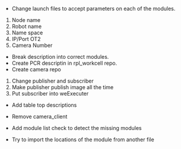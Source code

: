 - Change launch files to accept parameters on each of the modules. 
1) Node name
2) Robot name
3) Name space
4) IP/Port OT2
5) Camera Number

- Break description into correct modules.
- Create PCR descriptin in rpl_workcell repo.
- Create camera repo 
1) Change publisher and subscriber
2) Make publisher publish image all the time 
2) Put subscriber into weExecuter

- Add table top descriptions

- Remove camera_client
- Add module list check to detect the missing modules
- Try to import the locations of the module from another file
